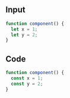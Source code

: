 
## Input

```javascript
function component() {
  let x = 1;
  let y = 2;
}

```

## Code

```javascript
function component() {
  const x = 1;
  const y = 2;
}

```
      